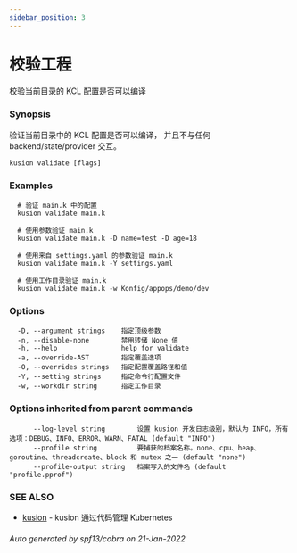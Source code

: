 ```yaml
---
sidebar_position: 3
---
```

# 校验工程

校验当前目录的 KCL 配置是否可以编译

### Synopsis

验证当前目录中的 KCL 配置是否可以编译， 并且不与任何 backend/state/provider 交互。

```
kusion validate [flags]
```

### Examples

```
  # 验证 main.k 中的配置
  kusion validate main.k
  
  # 使用参数验证 main.k
  kusion validate main.k -D name=test -D age=18
  
  # 使用来自 settings.yaml 的参数验证 main.k
  kusion validate main.k -Y settings.yaml
  
  # 使用工作目录验证 main.k
  kusion validate main.k -w Konfig/appops/demo/dev
```

### Options

```
  -D, --argument strings    指定顶级参数
  -n, --disable-none        禁用转储 None 值
  -h, --help                help for validate
  -a, --override-AST        指定覆盖选项
  -O, --overrides strings   指定配置覆盖路径和值
  -Y, --setting strings     指定命令行配置文件
  -w, --workdir string      指定工作目录
```

### Options inherited from parent commands

```
      --log-level string        设置 kusion 开发日志级别，默认为 INFO，所有选项：DEBUG、INFO、ERROR、WARN、FATAL (default "INFO")
      --profile string          要捕获的档案名称。none、cpu、heap、goroutine、threadcreate、block 和 mutex 之一 (default "none")
      --profile-output string   档案写入的文件名 (default "profile.pprof")
```

### SEE ALSO

* [kusion](./overview.md)	 - kusion 通过代码管理 Kubernetes

###### Auto generated by spf13/cobra on 21-Jan-2022
